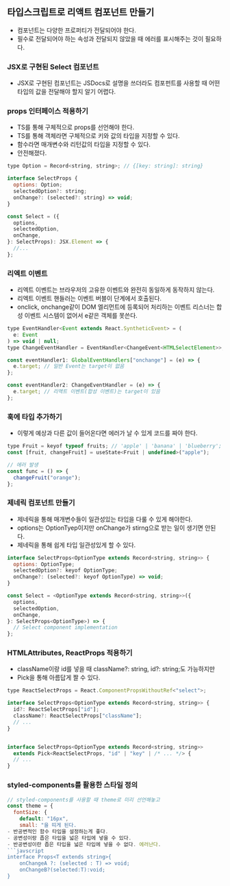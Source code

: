 ## 타입스크립트로 리액트 컴포넌트 만들기
- 컴포넌트는 다양한 프로퍼티가 전달되어야 한다.
- 필수로 전달되어야 하는 속성과 전달되지 않았을 때 에러를 표시해주는 것이 필요하다.

### JSX로 구현된 Select 컴포넌트
- JSX로 구현된 컴포넌트는 JSDocs로 설명을 쓰더라도 컴포펀트를 사용할 때 어떤 타입의 값을 전달해야 할지 알기 어렵다.

### props 인터페이스 적용하기
- TS를 통해 구체적으로 props를 선언해야 한다.
- TS를 통해 객체라면 구체적으로 키와 값의 타입을 지정할 수 있다.
- 함수라면 매개변수와 리턴값의 타입을 지정할 수 있다.
- 안전해졌다. 
```javascript
type Option = Record<string, string>; // {[key: string]: string}

interface SelectProps {
  options: Option;
  selectedOption?: string;
  onChange?: (selected?: string) => void;
}

const Select = ({
  options,
  selectedOption,
  onChange,
}: SelectProps): JSX.Element => {
  //...
};
```
### 리엑트 이벤트
- 리엑트 이벤트는 브라우저의 고유한 이벤트와 완전히 동일하게 동작하지 않는다.
- 리엑트 이벤트 핸들러는 이벤트 버블이 단계에서 호출된다.
- onclick, onchange같이 DOM 엘리먼트에 등록되어 처리하는 이벤트 리스너는 합성 이벤트 시스템이 없어서 e같은 객체를 못쓴다.
```javascript
type EventHandler<Event extends React.SyntheticEvent> = (
  e: Event
) => void | null;
type ChangeEventHandler = EventHandler<ChangeEvent<HTMLSelectElement>>;

const eventHandler1: GlobalEventHandlers["onchange"] = (e) => {
  e.target; // 일반 Event는 target이 없음
};

const eventHandler2: ChangeEventHandler = (e) => {
  e.target; // 리액트 이벤트(합성 이벤트)는 target이 있음
};
```
### 훅에 타입 추가하기
- 이렇게 예상과 다른 값이 들어온다면 에러가 날 수 있게 코드를 짜야 한다.
```javascript
type Fruit = keyof typeof fruits; // 'apple' | 'banana' | 'blueberry';
const [fruit, changeFruit] = useState<Fruit | undefined>("apple");

// 에러 발생
const func = () => {
  changeFruit("orange");
};
```
### 제네릭 컴포넌트 만들기
- 제네릭을 통해 매개변수들이 일관성있는 타입을 다룰 수 있게 해야한다.
- options는 OptionTyep이지만 onChange가 stirng으로 받는 일이 생기면 안된다.
- 제네릭을 통해 쉽게 타입 일관성있게 할 수 있다.
```javascript
interface SelectProps<OptionType extends Record<string, string>> {
  options: OptionType;
  selectedOption?: keyof OptionType;
  onChange?: (selected?: keyof OptionType) => void;
}

const Select = <OptionType extends Record<string, string>>({
  options,
  selectedOption,
  onChange,
}: SelectProps<OptionType>) => {
  // Select component implementation
};
```
### HTMLAttributes, ReactProps 적용하기
- className이랑 id를 넣을 때 className?: string, id?: string;도 가능하지만
- Pick을 통해 아름답게 짤 수 있다.
```javascript
type ReactSelectProps = React.ComponentPropsWithoutRef<"select">;

interface SelectProps<OptionType extends Record<string, string>> {
  id?: ReactSelectProps["id"];
  className?: ReactSelectProps["className"];
  // ...
}


interface SelectProps<OptionType extends Record<string, string>>
  extends Pick<ReactSelectProps, "id" | "key" | /* ... */> {
  // ...
}
```
### styled-components를 활용한 스타일 정의
```javascript
// styled-components를 사용할 때 theme로 미리 선언해놓고
const theme = {
  fontSize: {
    default: "16px",
    small: "을 띠게 된다.
- 반공변적인 함수 타입을 설정하는게 좋다.
- 공변성이랑 좁은 타입을 넓은 타입에 넣을 수 있다.
- 반공변성이란 좁은 타입을 넓은 타입에 넣을 수 없다. 에러난다.
```javscript
interface Props<T extends string>{
	onChangeA ?: (selected : T) => void;
  	onChangeB?(selected:T):void;
}
```
